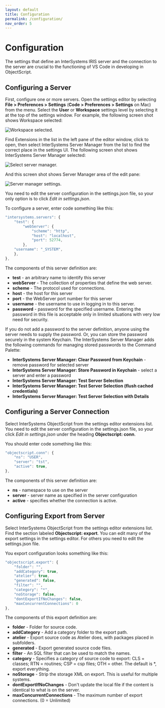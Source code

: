 ```yaml
---
layout: default
title: Configuration
permalink: /configuration/
nav_order: 5
---
```

# Configuration

The settings that define an InterSystems IRIS server and the connection to the server are crucial to the functioning of VS Code in developing in ObjectScript.

## Configuring a Server

First, configure one or more servers. Open the settings editor by selecting **File > Preferences > Settings** (**Code > Preferences > Settings** on Mac) from the menu. Select the **User** or **Workspace** settings level by selecting it at the top of the settings window. For example, the following screen shot shows Workspace selected:

![Workspace selected.](../assets/images/ClickWorkspace.png "workspace selected")

Find Extensions in the list in the left pane of the editor window, click to open, then select InterSystems Server Manager from the list to find the correct place in the settings UI. The following screen shot shows InterSystems Server Manager selected:

![Select server manager.](../assets/images/ServerManagerSelect.png "select server manager")

And this screen shot shows Server Manager area of the edit pane:

![Server manager settings.](../assets/images/ServerManagerSettings.png "server manager settings")

You need to edit the server configuration in the settings.json file, so your only option is to click *Edit in settings.json*. 

To configure a server, enter code something like this:

```js
"intersystems.servers": {	
	"test": {
		"webServer": {
			"scheme": "http",
			"host": "localhost",
			"port": 52774,
		},
	"username": "_SYSTEM",
	},
},
```

The components of this server definition are:

- **test** - an arbitrary name to identify this server
- **webServer** - The collection of properties that define the web server.
- **scheme** - The protocol used for connections.
- **host** - the host for this server
- **port** - the WebServer port number for this server
- **username** - the username to use in logging in to this server.
- **password** - password for the specified username. Entering the password in this file is acceptable only in limited situations with very low need for security. 

If you do not add a password to the server definition, anyone using the server needs to supply the password. Or, you can store the password securely in the system Keychain. The InterSystems Server Manager adds the following commands for managing stored passwords to the Command Palette:

- **InterSystems Server Manager: Clear Password from Keychain** - remove password for selected server
- **InterSystems Server Manager: Store Password in Keychain** - select a server and enter a password
- **InterSystems Server Manager: Test Server Selection**
- **InterSystems Server Manager: Test Server Selection (flush cached credentials)**
- **InterSystems Server Manager: Test Server Selection with Details**

## Configuring a Server Connection

Select InterSystems ObjectScript from the settings editor extensions list. You need to edit the server configuration in the settings.json file, so your click *Edit in settings.json* under the heading **Objectscript: conn**. 

You should enter code something like this:

```js
"objectscript.conn": {
	"ns": "USER",
	"server": "tst",
    "active": true,
},
```
The components of this server definition are:

- **ns** - namespace to use on the server
- **server** - server name as specified in the server configuration
- **active** - specifies whether the connection is active.

## Configuring Export from Server

Select InterSystems ObjectScript from the settings editor extensions list. Find the section labeled **Objectscript: export**.  You can edit many of the export settings in the settings editor. For others you need to edit the settings.json file.

You export configuration looks something like this:

```js
"objectscript.export": {	
    "folder": "",
    "addCategory": true,
    "atelier": true,
    "generated": false,
    "filter": "",
    "category": "*",
    "noStorage": false,
    "dontExportIfNoChanges": false,
    "maxConcurrentConnections": 0
},
```
The components of this export definition are: 

- **folder** - Folder for source code.
- **addCategory** - Add a category folder to the export path.
- **atelier** - Export source code as Atelier does, with packages placed in subfolders.
- **generated** - Export generated source code files.
- **filter** - An SQL filter that can be used to match the names.
- **category** - Specifies a category of source code to export: CLS = classes; RTN = routines; CSP = csp files; OTH = other. The default is *, export everything.
- **noStorage** - Strip the storage XML on export. This is useful for multiple systems.
- **dontExportIfNoChanges** - Don't update the local file if the content is identical to what is on the server.
- **maxConcurrentConnections** - The maximum number of export connections. (0 = Unlimited)
